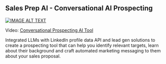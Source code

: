 ## Sales Prep AI - Conversational AI Prospecting



[![IMAGE ALT TEXT](http://img.youtube.com/vi/nEhKt0Fo0g0/0.jpg)](http://www.youtube.com/watch?v=nEhKt0Fo0g0 "AI Shopping Assistant - Built using LangGraph")


Video: 
[Conversational Prospecting AI Tool](https://youtu.be/nEhKt0Fo0g0)

Integrated LLMs with LinkedIn profile data API and lead gen solutions to create a prospecting tool that can help you identify relevant targets, learn about their background and craft automated marketing messaging to them about your sales proposal. 


